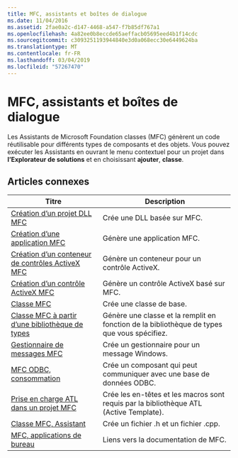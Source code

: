 ```yaml
---
title: MFC, assistants et boîtes de dialogue
ms.date: 11/04/2016
ms.assetid: 2fae0a2c-d147-4468-a547-f7b85df767a1
ms.openlocfilehash: 4a82ee0b8eccde65aeffacb05695eed4b1f14cdc
ms.sourcegitcommit: c3093251193944840e3d0a068ecc30e6449624ba
ms.translationtype: MT
ms.contentlocale: fr-FR
ms.lasthandoff: 03/04/2019
ms.locfileid: "57267470"
---
```

# <a name="mfc-wizards-and-dialog-boxes"></a>MFC, assistants et boîtes de dialogue

Les Assistants de Microsoft Foundation classes (MFC) génèrent un code réutilisable pour différents types de composants et des objets. Vous pouvez exécuter les Assistants en ouvrant le menu contextuel pour un projet dans **l’Explorateur de solutions** et en choisissant **ajouter**, **classe**.

## <a name="related-articles"></a>Articles connexes

|Titre|Description|
|-----------|-----------------|
|[Création d’un projet DLL MFC](../../mfc/reference/creating-an-mfc-dll-project.md)|Crée une DLL basée sur MFC.|
|[Création d’une application MFC](../../mfc/reference/creating-an-mfc-application.md)|Génère une application MFC.|
|[Création d’un conteneur de contrôles ActiveX MFC](../../mfc/reference/creating-an-mfc-activex-control-container.md)|Génère un conteneur pour un contrôle ActiveX.|
|[Création d’un contrôle ActiveX MFC](../../mfc/reference/creating-an-mfc-activex-control.md)|Génère un contrôle ActiveX basé sur MFC.|
|[Classe MFC](../../mfc/reference/adding-an-mfc-class.md)|Crée une classe de base.|
|[Classe MFC à partir d’une bibliothèque de types](../../mfc/reference/adding-an-mfc-class-from-a-type-library.md)|Génère une classe et la remplit en fonction de la bibliothèque de types que vous spécifiez.|
|[Gestionnaire de messages MFC](../../mfc/reference/adding-an-mfc-message-handler.md)|Crée un gestionnaire pour un message Windows.|
|[MFC ODBC, consommation](../../mfc/reference/adding-an-mfc-odbc-consumer.md)|Crée un composant qui peut communiquer avec une base de données ODBC.|
|[Prise en charge ATL dans un projet MFC](../../mfc/reference/adding-atl-support-to-your-mfc-project.md)|Crée les en-têtes et les macros sont requis par la bibliothèque ATL (Active Template).|
|[Classe MFC, Assistant](../../mfc/reference/mfc-class-wizard.md)|Crée un fichier .h et un fichier .cpp.|
|[MFC, applications de bureau](../../mfc/mfc-desktop-applications.md)|Liens vers la documentation de MFC.|
